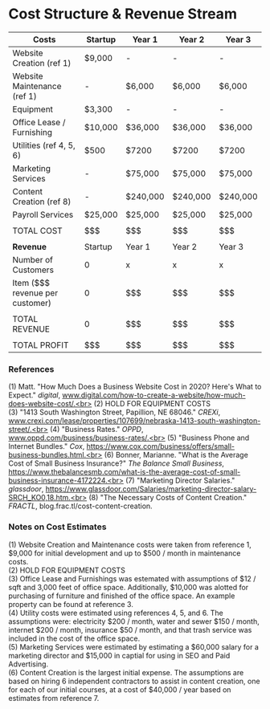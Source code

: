 # Cost Structure & Revenue Stream


| Costs | Startup | Year 1 | Year 2 | Year 3 |
|---|---|---|---|---|
| Website Creation (ref 1) | $9,000 | - | - | - |
| Website Maintenance (ref 1) | - | $6,000 | $6,000 | $6,000 |
| Equipment | $3,300 | - | - | - |
| Office Lease / Furnishing | $10,000 | $36,000 | $36,000 | $36,000 |
| Utilities (ref 4, 5, 6) | $500 | $7200 | $7200 | $7200 |
| Marketing Services | - | $75,000 | $75,000 | $75,000 |
| Content Creation (ref 8) | - | $240,000 | $240,000 | $240,000 |
| Payroll Services | $25,000 | $25,000 | $25,000 | $25,000 |
| | | | | |
|TOTAL COST | $$$ | $$$ | $$$ | $$$ |
| | | | | |
| **Revenue** |Startup | Year 1 | Year 2 | Year 3 |
|Number of Customers | 0 | x | x | x |
|Item ($$$ revenue per customer) | 0 | $$$ | $$$ | $$$ |
| | | | | |
| TOTAL REVENUE | 0 | $$$ | $$$ | $$$ |
| | | | | |
| TOTAL PROFIT | $$$ | $$$ | $$$ | $$$ |

### References

(1) Matt. "How Much Does a Business Website Cost in 2020? Here's What to Expect." *digital*, www.digital.com/how-to-create-a-website/how-much-does-website-cost/.<br>
(2) HOLD FOR EQUIPMENT COSTS<br>
(3) "1413 South Washington Street, Papillion, NE 68046." *CREXi*, www.crexi.com/lease/properties/107699/nebraska-1413-south-washington-street/.<br>
(4) "Business Rates." *OPPD*, www.oppd.com/business/business-rates/.<br>
(5) "Business Phone and Internet Bundles." *Cox*, https://www.cox.com/business/offers/small-business-bundles.html.<br>
(6) Bonner, Marianne. "What is the Average Cost of Small Business Insurance?" *The Balance Small Business*, https://www.thebalancesmb.com/what-is-the-average-cost-of-small-business-insurance-4172224.<br>
(7) "Marketing Director Salaries." *glassdoor*, https://www.glassdoor.com/Salaries/marketing-director-salary-SRCH_KO0,18.htm.<br>
(8) "The Necessary Costs of Content Creation." *FRACTL*, blog.frac.tl/cost-content-creation.<br>

### Notes on Cost Estimates

(1) Website Creation and Maintenance costs were taken from reference 1, $9,000 for initial development and up to $500 / month in maintenance costs.<br>
(2) HOLD FOR EQUIPMENT COSTS<br>
(3) Office Lease and Furnishings was estemated with assumptions of $12 / sqft and 3,000 feet of office space. Additionally, $10,000 was alotted for purchasing of furniture and finished of the office space. An example property can be found at reference 3.<br>
(4) Utility costs were estimated using references 4, 5, and 6. The assumptions were: electricity $200 / month, water and sewer $150 / month, internet $200 / month, insurance $50 / month, and that trash service was included in the cost of the office space.<br>
(5) Marketing Services were estimated by estimating a $60,000 salary for a marketing director and $15,000 in captial for using in SEO and Paid Advertising.<br>
(6) Content Creation is the largest initial expense. The assumptions are based on hiring 6 independent contractors to assist in content creation, one for each of our initial courses, at a cost of $40,000 / year based on estimates from reference 7.<br>
